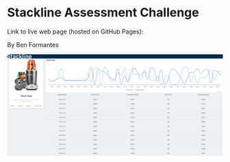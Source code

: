 # Stackline Assessment Challenge

Link to live web page (hosted on GitHub Pages):

By Ben Formantes

![image](https://github.com/BenFormantes/stackline/blob/main/stackline-oa/src/app/assets/Preview.png)